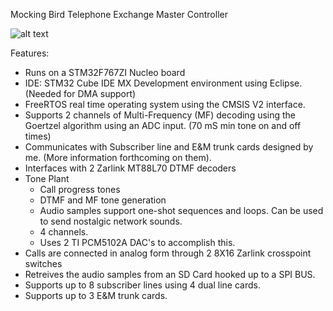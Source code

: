 
Mocking Bird Telephone Exchange Master Controller

![alt text](https://github.com/hwstar/fw-mockingbird-telephone-exchange-master-controller/blob/main/assets/mess-o-wires.jpg)

Features:

* Runs on a STM32F767ZI Nucleo board
* IDE: STM32 Cube IDE MX Development environment using Eclipse. (Needed for DMA support)
* FreeRTOS real time operating system using the CMSIS V2 interface.
* Supports 2 channels of Multi-Frequency (MF) decoding using the Goertzel algorithm using an ADC input. (70 mS min tone on and off times)
* Communicates with Subscriber line and E&M trunk cards designed by me. (More information forthcoming on them).
* Interfaces with 2 Zarlink MT88L70 DTMF decoders
* Tone Plant
  - Call progress tones
  - DTMF and MF tone generation
  - Audio samples support one-shot sequences and loops. Can be used to send nostalgic network sounds.
  - 4 channels. 
  - Uses 2 TI PCM5102A DAC's to accomplish this.
* Calls are connected in analog form through 2 8X16 Zarlink crosspoint switches
* Retreives the audio samples from an SD Card hooked up to a SPI BUS.
* Supports up to 8 subscriber lines using 4 dual line cards.
* Supports up to 3 E&M trunk cards.

